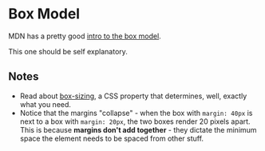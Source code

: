 # Box Model

MDN has a pretty good [intro to the box model](https://developer.mozilla.org/en-US/docs/Web/CSS/CSS_Box_Model/Introduction_to_the_CSS_box_model).

This one should be self explanatory.

## Notes

* Read about [box-sizing](https://developer.mozilla.org/en-US/docs/Web/CSS/box-sizing), a CSS property that determines, well, exactly what you need.
* Notice that the margins "collapse" - when the box with `margin: 40px` is next to a box with `margin: 20px`, the two boxes render 20 pixels apart. This is because **margins don't add together** - they dictate the minimum space
the element needs to be spaced from other stuff. 